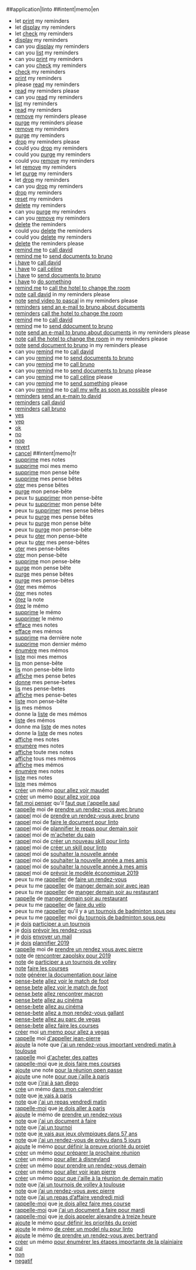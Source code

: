 ##application|linto
##intent|memo|en
- let [print](action_list) my reminders
- let [display](action_list) my reminders
- let [check](action_list) my reminders
- [display](action_list) my reminders
- can you [display](action_list) my reminders
- can you [list](action_list) my reminders
- can you [print](action_list) my reminders
- can you [check](action_list) my reminders
- [check](action_list) my reminders
- [print](action_list) my reminders
- please [read](action_list) my reminders
- [read](action_list) my reminders please
- can you [read](action_list) my reminders
- [list](action_list) my reminders
- [read](action_list) my reminders
- [remove](action_delete) my reminders please
- [purge](action_delete) my reminders please
- [remove](action_delete) my reminders
- [purge](action_delete) my reminders
- [drop](action_delete) my reminders please
- could you [drop](action_delete) my reminders
- could you [purge](action_delete) my reminders
- could you [remove](action_delete) my reminders
- let [remove](action_delete) my reminders
- let [purge](action_delete) my reminders
- let [drop](action_delete) my reminders
- can you [drop](action_delete) my reminders
- [drop](action_delete) my reminders
- [reset](action_delete) my reminders
- [delete](action_delete) my reminders
- can you [purge](action_delete) my reminders
- can you [remove](action_delete) my reminders
- [delete](action_delete) the reminders
- could you [delete](action_delete) the reminders
- could you [delete](action_delete) my reminders
- [delete](action_delete) the reminders please
- [remind me](action_create) to [call david](expression)
- [remind me](action_create) to [send documents to bruno](expression)
- [i have](action_create) to [call david](expression)
- [i have](action_create) to [call céline](expression)
- [i have](action_create) to [send documents to bruno](expression)
- [i have](action_create) to [do something](expression)
- [remind me](action_create) to [call the hotel to change the room](expression)
- [note](action_create) [call david](expression) in my reminders please
- [note](action_create) [send video to pascal](expression) in my reminders please
- [reminders](action_create) [send an e-mail to bruno about documents](expression)
- [reminders](action_create) [call the hotel to change the room](expression)
- [remind](action_create) me to [call david](expression)
- [remind](action_create) me to [send ddocument to bruno](expression)
- [note](action_create) [send an e-mail to bruno about documents](expression) in my reminders please
- [note](action_create) [call the hotel to change the room](expression) in my reminders please
- [note](action_create) [send document to bruno](expression) in my reminders please
- can you [remind](action_create) me to [call david](expression)
- can you [remind](action_create) me to [send documents to bruno](expression)
- can you [remind](action_create) me to [call bruno](expression)
- can you [remind](action_create) me to [send documents to bruno](expression) please
- can you [remind](action_create) me to [call céline](expression) please
- can you [remind](action_create) me to [send something](expression) please
- can you [remind](action_create) me to [call my wife as soon as possible](expression) please
- [reminders](action_create) [send an e-main to david](expression)
- [reminders](action_create) [call david](expression)
- [reminders](action_create) [call bruno](expression)
- [yes](isok)
- [yep](isok)
- [ok](isok)
- [no](isko)
- [nop](isko)
- [revert](isko)
- [cancel](isko)
##intent|memo|fr
- [supprime](action_delete) mes notes
- [supprime](action_delete) moi mes memo
- [supprime](action_delete) mon pense bête
- [supprime](action_delete) mes pense bêtes
- [oter](action_delete) mes pense bêtes
- [purge](action_delete) mon pense-bête
- peux tu [supprimer](action_delete) mon pense-bête
- peux tu [supprimer](action_delete) mon pense bête
- peux tu [supprimer](action_delete) mes pense bêtes
- peux tu [purge](action_delete) mes pense bêtes
- peux tu [purge](action_delete) mon pense bête
- peux tu [purge](action_delete) mon pense-bête
- peux tu [oter](action_delete) mon pense-bête
- peux tu [oter](action_delete) mes pense-bêtes
- [oter](action_delete) mes pense-bêtes
- [oter](action_delete) mon pense-bête
- [supprime](action_delete) mon pense-bête
- [purge](action_delete) mon pense bête
- [purge](action_delete) mes pense bêtes
- [purge](action_delete) mes pense-bêtes
- [ôter](action_delete) mes mémos
- [ôter](action_delete) mes notes
- [ôtez](action_delete) la note
- [ôtez](action_delete) le mémo
- [supprime](action_delete) le mémo
- [supprimer](action_delete) le mémo
- [efface](action_delete) mes notes
- [efface](action_delete) mes mémos
- [supprime](action_delete) ma dernière note
- [supprime](action_delete) mon dernier mémo
- [énumère](action_list) mes mémos
- [liste](action_list) moi mes memos
- [lis](action_list) mon pense-bête
- [lis](action_list) mon pense-bête linto
- [affiche](action_list) mes pense betes
- [donne](action_list) mes pense-betes
- [lis](action_list) mes pense-betes
- [affiche](action_list) mes pense-betes
- [liste](action_list) mon pense-bête
- [lis](action_list) mes mémos
- donne la [liste](action_list) de mes mémos
- [liste](action_list) des mémos
- donne ma [liste](action_list) de mes notes
- donne la [liste](action_list) de mes notes
- [affiche](action_list) mes notes
- [enumère](action_list) mes notes
- [affiche](action_list) toute mes notes
- [affiche](action_list) tous mes mémos
- [affiche](action_list) mes mémos
- [énumère](action_list) mes notes
- [liste](action_list) mes notes
- [liste](action_list) mes mémos
- [créer](action_create) un mémo [pour allez voir maudet](expression)
- [créer](action_create) un memo [pour allez voir ppa](expression)
- [fait moi penser](action_create) qu'il [faut que j'appelle saul](expression)
- [rappelle](action_create) moi de [prendre un rendez-vous avec bruno](expression)
- [rappel](action_create) moi de [prendre un rendez-vous avec bruno](expression)
- [rappel](action_create) moi de [faire le document pour linto](expression)
- [rappel](action_create) moi de [plannifier le repas pour demain soir](expression)
- [rappel](action_create) moi de [m'acheter du pain](expression)
- [rappel](action_create) moi de [créer un nouveau skill pour linto](expression)
- [rappel](action_create) moi de [créer un skill pour linto](expression)
- [rappel](action_create) moi de [souhaiter la nouvelle année](expression)
- [rappel](action_create) moi de [souhaiter la nouvelle année a mes amis](expression)
- [rappel](action_create) moi de [souhaiter la nouvelle année à mes amis](expression)
- [rappel](action_create) moi de [prévoir le modèle économique 2019](expression)
- peux tu me [rappeller](action_create) de [faire un rendez-vous](expression)
- peux tu me [rappeller](action_create) de [manger demain soir avec jean](expression)
- peux tu me [rappeller](action_create) de [manger demain soir au restaurant](expression)
- [rappelle](action_create) de [manger demain soir au restaurant](expression)
- peux tu me [rappeller](action_create) de [faire du vélo](expression)
- peux tu me [rappeller](action_create) qu'il y a [un tournois de badminton sous peu](expression)
- peux tu me [rappeller](action_create) moi [du tournois de badminton sous peu](expression)
- je [dois](action_create) [participer a un tournois](expression)
- je [dois](action_create) [prévoir les rendez-vous](expression)
- je [dois](action_create) [envoyer un mail](expression)
- je [dois](action_create) [plannifier 2019](expression)
- [rappelle](action_create) moi de [prendre un rendez vous avec pierre](expression)
- [note](action_create) de [rencontrer zapolsky pour 2019](expression)
- [note](action_create) de [participer a un tournois de volley](expression)
- [note](action_create) [faire les courses](expression)
- [note](action_create) [générer la documentation pour laine](expression)
- [pense-bete](action_create) [allez voir le match de foot](expression)
- [pense bete](action_create) [allez voir le match de foot](expression)
- [pense bete](action_create) [allez rencontrer macron](expression)
- [pense bete](action_create) [allez au cinéma](expression)
- [pense-bete](action_create) [allez au cinéma](expression)
- [pense-bete](action_create) [allez a mon rendez-vous gallant](expression)
- [pense-bete](action_create) [allez au parc de vegas](expression)
- [pense-bete](action_create) [allez faire les courses](expression)
- [créer](action_create) moi [un memo pour allez a vegas](expression)
- [rappelle](action_create) moi [d'appeller jean-pierre](expression)
- [ajoute](action_create) la note que [j'ai un rendez-vous important vendredi matin à toulouse](expression)
- [rappelle](action_create) moi [d'acheter des pattes](expression)
- [rappelle-moi](action_create) que [je dois faire mes courses](expression)
- [ajoute](action_create) une note [pour la réunion open passe](expression)
- [ajoute](action_create) une note [pour que j'aille à paris](expression)
- [note](action_create) que [j'irai à san diego](expression)
- [crée](action_create) un mémo [dans mon calendrier](expression)
- [note](action_create) que [je vais à paris](expression)
- [note](action_create) que [j'ai un repas vendredi matin](expression)
- [rappelle-moi](action_create) que [je dois aller à paris](expression)
- [ajoute](action_create) le mémo de [prendre un rendez-vous](expression)
- [note](action_create) que [j'ai un document à faire](expression)
- [note](action_create) que [j'ai un tournoi](expression)
- [note](action_create) que [je vais aux jeux olympiques dans 57 ans](expression)
- [note](action_create) que [j'ai un rendez-vous de prévu dans 5 jours](expression)
- [ajoute](action_create) le mémo [pour définir la preuve priorité du projet](expression)
- [créer](action_create) un mémo [pour préparer la prochaine réunion](expression)
- [créer](action_create) un mémo [pour aller à disneyland](expression)
- [créer](action_create) un mémo [pour prendre un rendez-vous demain](expression)
- [créer](action_create) un mémo [pour aller voir jean pierre](expression)
- [créer](action_create) un mémo [pour que j'aille à la réunion de demain matin](expression)
- [note](action_create) que [j’ai un tournois de volley à toulouse](expression)
- [note](action_create) que [j’ai un rendez-vous avec pierre](expression)
- [note](action_create) que [j’ai un repas d’affaire vendredi midi](expression)
- [rappelle-moi](action_create) que [je dois allez faire mes course](expression)
- [rappelle-moi](action_create) que [j'ai un document a faire pour mardi ](expression)
- [rappelle-moi](action_create) que [je dois appeler alexandre à treize heure](expression)
- [ajoute](action_create) le mémo [pour définir les priorités du projet](expression)
- [ajoute](action_create) le mémo [de créer un model nlu pour linto](expression)
- [ajoute](action_create) le mémo [de prendre un rendez-vous avec bertrand](expression)
- [créer](action_create) un mémo [pour énumérer les étapes importante de la plainiaire ](expression)
- [oui](isok)
- [non](isok)
- [negatif](isko)